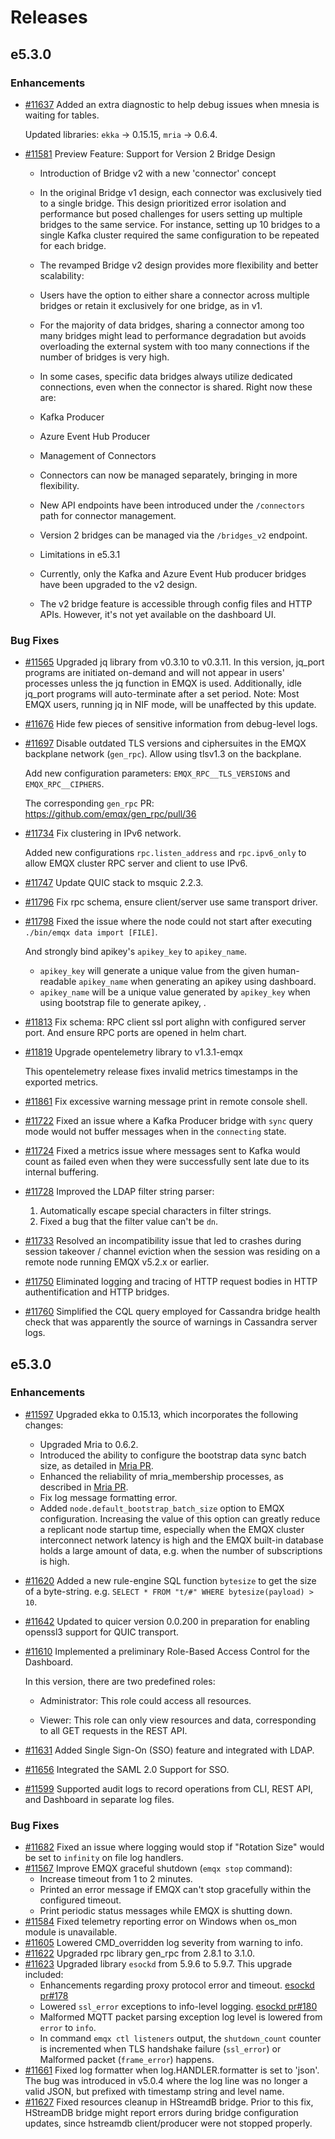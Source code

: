 # Releases

## e5.3.0

### Enhancements

- [#11637](https://github.com/emqx/emqx/pull/11637) Added an extra diagnostic to help debug issues when mnesia is waiting for tables.

  Updated libraries: `ekka` -> 0.15.15, `mria` -> 0.6.4.

- [#11581](https://github.com/emqx/emqx/pull/11581) Preview Feature: Support for Version 2 Bridge Design

  - Introduction of Bridge v2 with a new 'connector' concept

  - In the original Bridge v1 design, each connector was exclusively tied to a single bridge.
  This design prioritized error isolation and performance but posed challenges for users setting up multiple bridges to the same service.
  For instance, setting up 10 bridges to a single Kafka cluster required the same configuration to be repeated for each bridge.

  - The revamped Bridge v2 design provides more flexibility and better scalability:
  - Users have the option to either share a connector across multiple bridges or retain it exclusively for one bridge, as in v1.
  - For the majority of data bridges, sharing a connector among too many bridges might lead to performance degradation but avoids
  overloading the external system with too many connections if the number of bridges is very high.
  - In some cases, specific data bridges always utilize dedicated connections, even when the connector is shared.
  Right now these are:
  - Kafka Producer
  - Azure Event Hub Producer

  - Management of Connectors
  - Connectors can now be managed separately, bringing in more flexibility.
  - New API endpoints have been introduced under the `/connectors` path for connector management.
  - Version 2 bridges can be managed via the `/bridges_v2` endpoint.

  - Limitations in e5.3.1

  - Currently, only the Kafka and Azure Event Hub producer bridges have been upgraded to the v2 design.
  - The v2 bridge feature is accessible through config files and HTTP APIs. However, it's not yet available on the dashboard UI.



### Bug Fixes

- [#11565](https://github.com/emqx/emqx/pull/11565) Upgraded jq library from v0.3.10 to v0.3.11. In this version, jq_port programs are initiated on-demand and will not appear in users' processes unless the jq function in EMQX is used. Additionally, idle jq_port programs will auto-terminate after a set period. Note: Most EMQX users, running jq in NIF mode, will be unaffected by this update.

- [#11676](https://github.com/emqx/emqx/pull/11676) Hide few pieces of sensitive information from debug-level logs.

- [#11697](https://github.com/emqx/emqx/pull/11697) Disable outdated TLS versions and ciphersuites in the EMQX backplane network (`gen_rpc`).
  Allow using tlsv1.3 on the backplane.

  Add new configuration parameters: `EMQX_RPC__TLS_VERSIONS` and `EMQX_RPC__CIPHERS`.

  The corresponding `gen_rpc` PR: https://github.com/emqx/gen_rpc/pull/36

- [#11734](https://github.com/emqx/emqx/pull/11734) Fix clustering in IPv6 network.

  Added new configurations `rpc.listen_address` and `rpc.ipv6_only` to allow EMQX cluster RPC server and client to use IPv6.

- [#11747](https://github.com/emqx/emqx/pull/11747) Update QUIC stack to msquic 2.2.3.


- [#11796](https://github.com/emqx/emqx/pull/11796) Fix rpc schema, ensure client/server use same transport driver.


- [#11798](https://github.com/emqx/emqx/pull/11798) Fixed the issue where the node could not start after executing `./bin/emqx data import [FILE]`.

  And strongly bind apikey's `apikey_key` to `apikey_name`.
  - `apikey_key` will generate a unique value from the given human-readable `apikey_name` when generating an apikey using dashboard.
  - `apikey_name` will be a unique value generated by `apikey_key` when using bootstrap file to generate apikey, .

- [#11813](https://github.com/emqx/emqx/pull/11813) Fix schema: RPC client ssl port alighn with configured server port.
  And ensure RPC ports are opened in helm chart.



- [#11819](https://github.com/emqx/emqx/pull/11819) Upgrade opentelemetry library to v1.3.1-emqx

  This opentelemetry release fixes invalid metrics timestamps in the exported metrics.

- [#11861](https://github.com/emqx/emqx/pull/11861) Fix excessive warning message print in remote console shell.


- [#11722](https://github.com/emqx/emqx/pull/11722) Fixed an issue where a Kafka Producer bridge with `sync` query mode would not buffer messages when in the `connecting` state.

- [#11724](https://github.com/emqx/emqx/pull/11724) Fixed a metrics issue where messages sent to Kafka would count as failed even when they were successfully sent late due to its internal buffering.

- [#11728](https://github.com/emqx/emqx/pull/11728) Improved the LDAP filter string parser:
  1. Automatically escape special characters in filter strings.
  2. Fixed a bug that the filter value can't be `dn`.

- [#11733](https://github.com/emqx/emqx/pull/11733) Resolved an incompatibility issue that led to crashes during session takeover / channel eviction when the session was residing on a remote node running EMQX v5.2.x or earlier.

- [#11750](https://github.com/emqx/emqx/pull/11750) Eliminated logging and tracing of HTTP request bodies in HTTP authentification and HTTP bridges.

- [#11760](https://github.com/emqx/emqx/pull/11760) Simplified the CQL query employed for Cassandra bridge health check that was apparently the source of warnings in Cassandra server logs.


## e5.3.0

### Enhancements

- [#11597](https://github.com/emqx/emqx/pull/11597) Upgraded ekka to 0.15.13, which incorporates the following changes:
  - Upgraded Mria to 0.6.2.
  - Introduced the ability to configure the bootstrap data sync batch size, as detailed in [Mria PR](https://github.com/emqx/mria/pull/159).
  - Enhanced the reliability of mria_membership processes, as described in [Mria PR](https://github.com/emqx/mria/pull/156).
  - Fix log message formatting error.
  - Added `node.default_bootstrap_batch_size` option to EMQX configuration.
  Increasing the value of this option can greatly reduce a replicant node startup time, especially when the EMQX cluster interconnect network latency is high and the EMQX built-in database holds a large amount of data, e.g. when the number of subscriptions is high.
- [#11620](https://github.com/emqx/emqx/pull/11620) Added a new rule-engine SQL function `bytesize` to get the size of a byte-string. e.g. `SELECT * FROM "t/#" WHERE bytesize(payload) > 10`.
- [#11642](https://github.com/emqx/emqx/pull/11642) Updated to quicer version 0.0.200 in preparation for enabling openssl3 support for QUIC transport.

- [#11610](https://github.com/emqx/emqx/pull/11610) Implemented a preliminary Role-Based Access Control for the Dashboard.

  In this version, there are two predefined roles:
  - Administrator: This role could access all resources.
  
  - Viewer: This role can only view resources and data, corresponding to all GET requests in the REST API.
  
- [#11631](https://github.com/emqx/emqx/pull/11631) Added Single Sign-On (SSO) feature and integrated with LDAP.

- [#11656](https://github.com/emqx/emqx/pull/11656) Integrated the SAML 2.0 Support for SSO.

- [#11599](https://github.com/emqx/emqx/pull/11599) Supported audit logs to record operations from CLI, REST API, and Dashboard in separate log files.

### Bug Fixes

- [#11682](https://github.com/emqx/emqx/pull/11682) Fixed an issue where logging would stop if "Rotation Size" would be set to `infinity` on file log handlers.
- [#11567](https://github.com/emqx/emqx/pull/11567) Improve EMQX graceful shutdown (`emqx stop` command):
  - Increase timeout from 1 to 2 minutes.
  - Printed an error message if EMQX can't stop gracefully within the configured timeout.
  - Print periodic status messages while EMQX is shutting down.
- [#11584](https://github.com/emqx/emqx/pull/11584) Fixed telemetry reporting error on Windows when os_mon module is unavailable.
- [#11605](https://github.com/emqx/emqx/pull/11605) Lowered CMD_overridden log severity from warning to info.
- [#11622](https://github.com/emqx/emqx/pull/11622) Upgraded rpc library gen_rpc from 2.8.1 to 3.1.0.
- [#11623](https://github.com/emqx/emqx/pull/11623) Upgraded library `esockd` from 5.9.6 to 5.9.7. This upgrade included:
  * Enhancements regarding proxy protocol error and timeout. [esockd pr#178](https://github.com/emqx/esockd/pull/178)
  * Lowered `ssl_error` exceptions to info-level logging. [esockd pr#180](https://github.com/emqx/esockd/pull/180)
  * Malformed MQTT packet parsing exception log level is lowered from `error` to `info`.
  * In command `emqx ctl listeners` output, the `shutdown_count` counter is incremented
  when TLS handshake failure (`ssl_error`) or Malformed packet (`frame_error`) happens.
- [#11661](https://github.com/emqx/emqx/pull/11661) Fixed log formatter when log.HANDLER.formatter is set to 'json'. The bug was introduced in v5.0.4 where the log line was no longer a valid JSON, but prefixed with timestamp string and level name.
- [#11627](https://github.com/emqx/emqx/pull/11627) Fixed resources cleanup in HStreamdB bridge. Prior to this fix, HStreamDB bridge might report errors during bridge configuration updates, since hstreamdb client/producer were not stopped properly.
